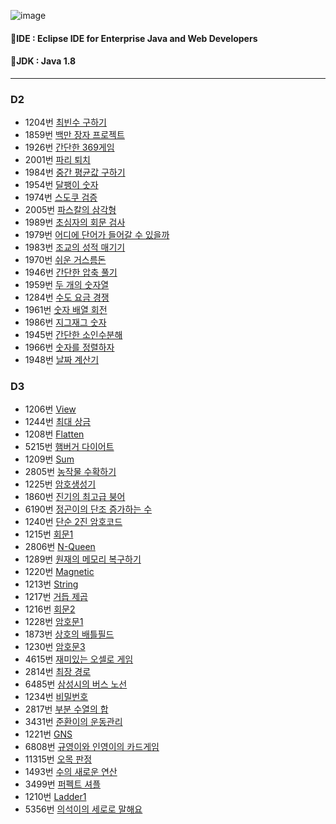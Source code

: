![image](https://github.com/user-attachments/assets/3a638bb7-34d8-4161-85ca-93d4e0da8ffb)

#### 🚩IDE : Eclipse IDE for Enterprise Java and Web Developers
#### 🚩JDK : Java 1.8

---

### D2
- 1204번 [최빈수 구하기](https://github.com/HOONSSAC/SWEA-coding-test/blob/main/src/SWEA_1204.java)
- 1859번 [백만 장자 프로젝트](https://github.com/HOONSSAC/SWEA-coding-test/blob/main/src/SWEA_1859.java)
- 1926번 [간단한 369게임](https://github.com/HOONSSAC/SWEA-coding-test/blob/main/src/SWEA_1926.java)
- 2001번 [파리 퇴치](https://github.com/HOONSSAC/SWEA-coding-test/blob/main/src/SWEA_2001.java)
- 1984번 [중간 평균값 구하기](https://github.com/HOONSSAC/SWEA-coding-test/blob/main/src/SWEA_1984.java)
- 1954번 [달팽이 숫자](https://github.com/HOONSSAC/SWEA-coding-test/blob/main/src/SWEA_1954.java)
- 1974번 [스도쿠 검증](https://github.com/HOONSSAC/SWEA-coding-test/blob/main/src/SWEA_1974.java)
- 2005번 [파스칼의 삼각형](https://github.com/HOONSSAC/SWEA-coding-test/blob/main/src/SWEA_2005.java)
- 1989번 [초심자의 회문 검사](https://github.com/HOONSSAC/SWEA-coding-test/blob/main/src/SWEA_1989.java)
- 1979번 [어디에 단어가 들어갈 수 있을까](https://github.com/HOONSSAC/SWEA-coding-test/blob/main/src/SWEA_1979.java)
- 1983번 [조교의 성적 매기기](https://github.com/HOONSSAC/SWEA-coding-test/blob/main/src/SWEA_1983.java)
- 1970번 [쉬운 거스름돈](https://github.com/HOONSSAC/SWEA-coding-test/blob/main/src/SWEA_1970.java)
- 1946번 [간단한 압축 풀기](https://github.com/HOONSSAC/SWEA-coding-test/blob/main/src/SWEA_1946.java)
- 1959번 [두 개의 숫자열](https://github.com/HOONSSAC/SWEA-coding-test/blob/main/src/SWEA_1959.java)
- 1284번 [수도 요금 경쟁](https://github.com/HOONSSAC/SWEA-coding-test/blob/main/src/SWEA_1284.java)
- 1961번 [숫자 배열 회전](https://github.com/HOONSSAC/SWEA-coding-test/blob/main/src/SWEA_1961.java)
- 1986번 [지그재그 숫자](https://github.com/HOONSSAC/SWEA-coding-test/blob/main/src/SWEA_1986.java)
- 1945번 [간단한 소인수분해](https://github.com/HOONSSAC/SWEA-coding-test/blob/main/src/SWEA_1945.java)
- 1966번 [숫자를 정렬하자](https://github.com/HOONSSAC/SWEA-coding-test/blob/main/src/SWEA_1966.java)
- 1948번 [날짜 계산기](https://github.com/HOONSSAC/SWEA-coding-test/blob/main/src/SWEA_1948.java)

  
### D3
- 1206번 [View](https://github.com/HOONSSAC/SWEA-coding-test/blob/main/src/SWEA_1206.java)
- 1244번 [최대 상금](https://github.com/HOONSSAC/SWEA-coding-test/blob/main/src/SWEA_1244.java)
- 1208번 [Flatten](https://github.com/HOONSSAC/SWEA-coding-test/blob/main/src/SWEA_1208.java)
- 5215번 [햄버거 다이어트](https://github.com/HOONSSAC/SWEA-coding-test/blob/main/src/SWEA_5125.java)
- 1209번 [Sum](https://github.com/HOONSSAC/SWEA-coding-test/blob/main/src/SWEA_1209.java)
- 2805번 [농작물 수확하기](https://github.com/HOONSSAC/SWEA-coding-test/blob/main/src/SWEA_2805.java)
- 1225번 [암호생성기](https://github.com/HOONSSAC/SWEA-coding-test/blob/main/src/SWEA_1225.java)
- 1860번 [진기의 최고급 붕어](https://github.com/HOONSSAC/SWEA-coding-test/blob/main/src/SWEA_1860.java)
- 6190번 [정곤이의 단조 증가하는 수](https://github.com/HOONSSAC/SWEA-coding-test/blob/main/src/SWEA_6190.java)
- 1240번 [단순 2진 암호코드](https://github.com/HOONSSAC/SWEA-coding-test/blob/main/src/SWEA_1240.java)
- 1215번 [회문1](https://github.com/HOONSSAC/SWEA-coding-test/blob/main/src/SWEA_1240.java)
- 2806번 [N-Queen](https://github.com/HOONSSAC/SWEA-coding-test/blob/main/src/SWEA_2806.java)
- 1289번 [원재의 메모리 복구하기](https://github.com/HOONSSAC/SWEA-coding-test/blob/main/src/SWEA_1289.java)
- 1220번 [Magnetic](https://github.com/HOONSSAC/SWEA-coding-test/blob/main/src/SWEA_1220.java)
- 1213번 [String](https://github.com/HOONSSAC/SWEA-coding-test/blob/main/src/SWEA_1213.java)
- 1217번 [거듭 제곱](https://github.com/HOONSSAC/SWEA-coding-test/blob/main/src/SWEA_1217.java)
- 1216번 [회문2](https://github.com/HOONSSAC/SWEA-coding-test/blob/main/src/SWEA_1216.java)
- 1228번 [암호문1](https://github.com/HOONSSAC/SWEA-coding-test/blob/main/src/SWEA_1228.java)
- 1873번 [상호의 배틀필드](https://github.com/HOONSSAC/SWEA-coding-test/blob/main/src/SWEA_1873.java)
- 1230번 [암호문3](https://github.com/HOONSSAC/SWEA-coding-test/blob/main/src/SWEA_1230.java)
- 4615번 [재미있는 오셀로 게임](https://github.com/HOONSSAC/SWEA-coding-test/blob/main/src/SWEA_4615.java)
- 2814번 [최장 경로](https://github.com/HOONSSAC/SWEA-coding-test/blob/main/src/SWEA_2814.java)
- 6485번 [삼성시의 버스 노선](https://github.com/HOONSSAC/SWEA-coding-test/blob/main/src/SWEA_6485.java)
- 1234번 [비밀번호](https://github.com/HOONSSAC/SWEA-coding-test/blob/main/src/SWEA_1234.java)
- 2817번 [부분 수열의 합](https://github.com/HOONSSAC/SWEA-coding-test/blob/main/src/SWEA_2817.java)
- 3431번 [준환이의 운동관리](https://github.com/HOONSSAC/SWEA-coding-test/blob/main/src/SWEA_3431.java)
- 1221번 [GNS](https://github.com/HOONSSAC/SWEA-coding-test/blob/main/src/SWEA_1221.java)
- 6808번 [규영이와 인영이의 카드게임](https://github.com/HOONSSAC/SWEA-coding-test/blob/main/src/SWEA_6808.java)
- 11315번 [오목 판정](https://github.com/HOONSSAC/SWEA-coding-test/blob/main/src/SWEA_11315.java)
- 1493번 [수의 새로운 연산](https://github.com/HOONSSAC/SWEA-coding-test/blob/main/src/SWEA_1493.java)
- 3499번 [퍼펙트 셔플](https://github.com/HOONSSAC/SWEA-coding-test/blob/main/src/SWEA_3499.java)
- 1210번 [Ladder1](https://github.com/HOONSSAC/SWEA-coding-test/blob/main/src/SWEA_1210.java)
- 5356번 [의석이의 세로로 말해요](https://github.com/HOONSSAC/SWEA-coding-test/blob/main/src/SWEA_5356.java)
  
